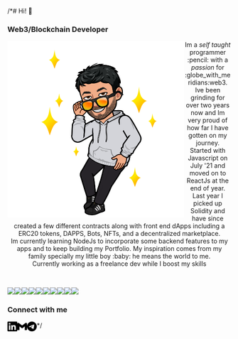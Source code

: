 /*# Hi!  :wave:	
### Web3/Blockchain Developer
<img src="./bitmoji.png" align="left" />
<p align="center">
  Im a <em>self taught</em> programmer :pencil: with a <em>passion</em> for :globe_with_meridians:web3. Ive been grinding for over two years now and Im very proud of how far I have gotten on my journey.
  <br/>
  Started with Javascript on July '21 and moved on to ReactJs at the end of year. Last year I picked up Solidity and have since created a few different contracts along with front end dApps including a ERC20 tokens, DAPPS, Bots, NFTs, and a decentralized marketplace.<br/>
  Im currently learning NodeJs to incorporate some backend features to my apps  and to keep building my Portfolio. My inspiration comes from my family specially my little boy :baby: he means the world to me. 
  <br/>
  Currently working as a freelance dev while I boost my skills
</p>

<br/>


<p>
<img align="left" src='https://img.shields.io/badge/-ReactJs-61DAFB?logo=react&logoColor=black&style=plastic' />
<img align="left"  src='https://img.shields.io/badge/-JavaScript-F7DF1E?logo=javascript&logoColor=black&style=plastic' />
<img align="left"  src='https://img.shields.io/badge/-Solidity-363636?logo=solidity&logoColor=black&style=plastic' />
<img align="left"  src='https://img.shields.io/badge/-NodeJS-339933?logo=nodedotjs&logoColor=black&style=plastic' />
<img align="left"  src='https://img.shields.io/badge/-HTML-E34F26?logo=html5&logoColor=black&style=plastic' />
<img align="left"  src='https://img.shields.io/badge/-CSS-1572B6?logo=css3&logoColor=black&style=plastic' />
<img align="left"  src='https://img.shields.io/badge/-Hardhat-yellow?&style=plastic' />
<img align="left"  src='https://img.shields.io/badge/-React%20Router-CA4245?logo=react-router&logoColor=black&style=plastic' />
<img align="left"  src='https://img.shields.io/badge/-ethersJs-3C3C3D?logo=ethereum&logoColor=black&style=plastic' />
<img align="left"  src='https://img.shields.io/badge/-OpenZeppelin-4E5EE4?logo=openzeppelin&logoColor=black&style=plastic' />
</p>
  
<br/>

### Connect with me
[<img align="left" alt="jair-carmona | LinkedIn" width="22px" src="./linkedin.svg" />][linkedin] 
[<img align="left" alt="jair-carmona | Gmail" width="22px" src="./gmail.svg" />][gmail] 
[<img align="left" alt="letgetrekt2 | Telegram" width="22px" src="./telegram.svg" />][telegram] */






















[linkedin]: https://www.linkedin.com/in/jair-carmona/
[gmail]: mailto:jair.carmona87@gmail.com
[telegram]: https://t.me/letsgetrekt2
